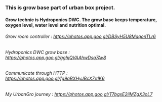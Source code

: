 ### This is grow base part of urban box project. 
#### Grow technic is Hydroponics DWC. The grow base keeps temperature, oxygen level, water level and nutrition optimal.
###### Grow room controller :      https://photos.app.goo.gl/DBSyH5U8MaqonTLr6
###### Hydroponics DWC grow base : https://photos.app.goo.gl/gghjQVAAhwDsq7Av8
###### Communicate through HTTP :  https://photos.app.goo.gl/fg9aRXHyJBcX7x1K6
###### My UrbanGro journey :       https://photos.app.goo.gl/T7bgxE2iiMZgX3oL7
